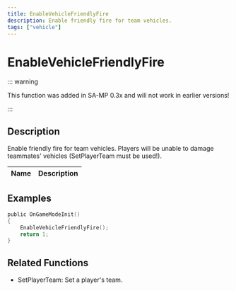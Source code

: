 ```yaml
---
title: EnableVehicleFriendlyFire
description: Enable friendly fire for team vehicles.
tags: ["vehicle"]
---
```


# EnableVehicleFriendlyFire

<TagLinks />

::: warning

This function was added in SA-MP 0.3x and will not work in earlier versions!

:::

## Description

Enable friendly fire for team vehicles. Players will be unable to damage teammates' vehicles (SetPlayerTeam must be used!).

| Name | Description |
| ---- | ----------- |


## Examples

```c
public OnGameModeInit()
{
    EnableVehicleFriendlyFire();
    return 1;
}
```

## Related Functions

- SetPlayerTeam: Set a player's team.
